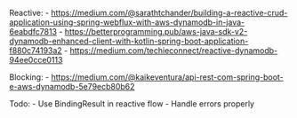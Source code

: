 Reactive:
    - https://medium.com/@sarathtchander/building-a-reactive-crud-application-using-spring-webflux-with-aws-dynamodb-in-java-6eabdfc7813
    - https://betterprogramming.pub/aws-java-sdk-v2-dynamodb-enhanced-client-with-kotlin-spring-boot-application-f880c74193a2
    - https://medium.com/techieconnect/reactive-dynamodb-94ee0cce0113

Blocking:
    - https://medium.com/@kaikeventura/api-rest-com-spring-boot-e-aws-dynamodb-5e79ecb80b62

Todo: 
    - Use BindingResult in reactive flow
    - Handle errors properly